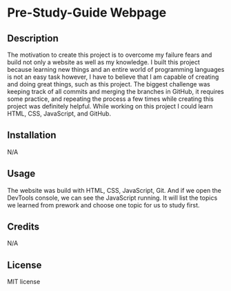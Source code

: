# Pre-Study-Guide Webpage

## Description

The motivation to create this project is to overcome my failure fears and build not only a website as well as my knowledge.
I built this project because learning new things and an entire world of programming languages is not an easy task however, I have to believe that I am capable of creating and doing great things, such as this project.
The biggest challenge was keeping track of all commits and merging the branches in GitHub, it requires some practice, and repeating the process a few times while creating this project was definitely helpful.
While working on this project I could learn HTML, CSS, JavaScript, and GitHub. 

## Installation

N/A

## Usage

The website was build with HTML, CSS, JavaScript, Git. And if we open the DevTools console, we can see the JavaScript running. It will list the topics we learned from prework and choose one topic for us to study first.
## Credits

N/A
## License

MIT license

